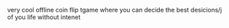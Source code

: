 very cool offline coin flip tgame where you can decide the best desicions/j of you life without intenet 
